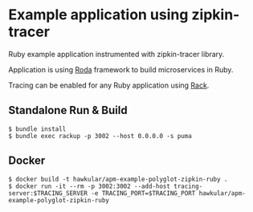 # Example application using zipkin-tracer

Ruby example application instrumented with zipkin-tracer library.

Application is using [Roda](http://roda.jeremyevans.net/index.html) framework to build
microservices in Ruby. 

Tracing can be enabled for any Ruby application using [Rack](http://rack.github.io/).

## Standalone Run & Build
```shell
$ bundle install
$ bundle exec rackup -p 3002 --host 0.0.0.0 -s puma
```

## Docker
```shell
$ docker build -t hawkular/apm-example-polyglot-zipkin-ruby .
$ docker run -it --rm -p 3002:3002 --add-host tracing-server:$TRACING_SERVER -e TRACING_PORT=$TRACING_PORT hawkular/apm-example-polyglot-zipkin-ruby
```
